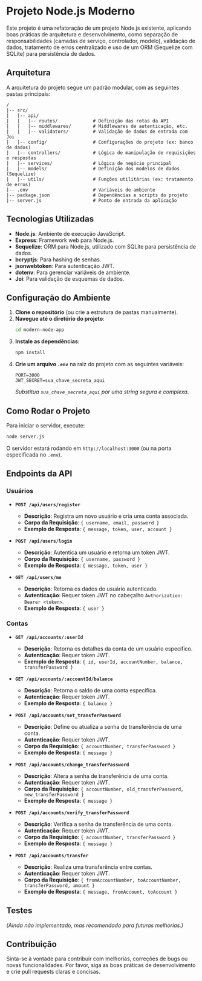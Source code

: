 # Projeto Node.js Moderno

Este projeto é uma refatoração de um projeto Node.js existente, aplicando boas práticas de arquitetura e desenvolvimento, como separação de responsabilidades (camadas de serviço, controlador, modelo), validação de dados, tratamento de erros centralizado e uso de um ORM (Sequelize com SQLite) para persistência de dados.

## Arquitetura

A arquitetura do projeto segue um padrão modular, com as seguintes pastas principais:

```
/
|-- src/
|   |-- api/
|   |   |-- routes/             # Definição das rotas da API
|   |   |-- middlewares/        # Middlewares de autenticação, etc.
|   |   |-- validators/         # Validação de dados de entrada com Joi
|   |-- config/                 # Configurações do projeto (ex: banco de dados)
|   |-- controllers/            # Lógica de manipulação de requisições e respostas
|   |-- services/               # Lógica de negócio principal
|   |-- models/                 # Definição dos modelos de dados (Sequelize)
|   |-- utils/                  # Funções utilitárias (ex: tratamento de erros)
|-- .env                        # Variáveis de ambiente
|-- package.json                # Dependências e scripts do projeto
|-- server.js                   # Ponto de entrada da aplicação
```

## Tecnologias Utilizadas

*   **Node.js**: Ambiente de execução JavaScript.
*   **Express**: Framework web para Node.js.
*   **Sequelize**: ORM para Node.js, utilizado com SQLite para persistência de dados.
*   **bcryptjs**: Para hashing de senhas.
*   **jsonwebtoken**: Para autenticação JWT.
*   **dotenv**: Para gerenciar variáveis de ambiente.
*   **Joi**: Para validação de esquemas de dados.

## Configuração do Ambiente

1.  **Clone o repositório** (ou crie a estrutura de pastas manualmente).
2.  **Navegue até o diretório do projeto**:
    ```bash
    cd modern-node-app
    ```
3.  **Instale as dependências**:
    ```bash
    npm install
    ```
4.  **Crie um arquivo `.env`** na raiz do projeto com as seguintes variáveis:
    ```
    PORT=3000
    JWT_SECRET=sua_chave_secreta_aqui
    ```
    *Substitua `sua_chave_secreta_aqui` por uma string segura e complexa.*

## Como Rodar o Projeto

Para iniciar o servidor, execute:

```bash
node server.js
```

O servidor estará rodando em `http://localhost:3000` (ou na porta especificada no `.env`).

## Endpoints da API

### Usuários

*   **`POST /api/users/register`**
    *   **Descrição**: Registra um novo usuário e cria uma conta associada.
    *   **Corpo da Requisição**: `{ username, email, password }`
    *   **Exemplo de Resposta**: `{ message, token, user, account }`

*   **`POST /api/users/login`**
    *   **Descrição**: Autentica um usuário e retorna um token JWT.
    *   **Corpo da Requisição**: `{ username, password }`
    *   **Exemplo de Resposta**: `{ message, token, user }`

*   **`GET /api/users/me`**
    *   **Descrição**: Retorna os dados do usuário autenticado.
    *   **Autenticação**: Requer token JWT no cabeçalho `Authorization: Bearer <token>`.
    *   **Exemplo de Resposta**: `{ user }`

### Contas

*   **`GET /api/accounts/:userId`**
    *   **Descrição**: Retorna os detalhes da conta de um usuário específico.
    *   **Autenticação**: Requer token JWT.
    *   **Exemplo de Resposta**: `{ id, userId, accountNumber, balance, transferPassword }`

*   **`GET /api/accounts/:accountId/balance`**
    *   **Descrição**: Retorna o saldo de uma conta específica.
    *   **Autenticação**: Requer token JWT.
    *   **Exemplo de Resposta**: `{ balance }`

*   **`POST /api/accounts/set_transferPassword`**
    *   **Descrição**: Define ou atualiza a senha de transferência de uma conta.
    *   **Autenticação**: Requer token JWT.
    *   **Corpo da Requisição**: `{ accountNumber, transferPassword }`
    *   **Exemplo de Resposta**: `{ message }`

*   **`POST /api/accounts/change_transferPassword`**
    *   **Descrição**: Altera a senha de transferência de uma conta.
    *   **Autenticação**: Requer token JWT.
    *   **Corpo da Requisição**: `{ accountNumber, old_transferPassword, new_transferPassword }`
    *   **Exemplo de Resposta**: `{ message }`

*   **`POST /api/accounts/verify_transferPassword`**
    *   **Descrição**: Verifica a senha de transferência de uma conta.
    *   **Autenticação**: Requer token JWT.
    *   **Corpo da Requisição**: `{ accountNumber, transferPassword }`
    *   **Exemplo de Resposta**: `{ message }`

*   **`POST /api/accounts/transfer`**
    *   **Descrição**: Realiza uma transferência entre contas.
    *   **Autenticação**: Requer token JWT.
    *   **Corpo da Requisição**: `{ fromAccountNumber, toAccountNumber, transferPassword, amount }`
    *   **Exemplo de Resposta**: `{ message, fromAccount, toAccount }`

## Testes

*(Ainda não implementado, mas recomendado para futuras melhorias.)*

## Contribuição

Sinta-se à vontade para contribuir com melhorias, correções de bugs ou novas funcionalidades. Por favor, siga as boas práticas de desenvolvimento e crie pull requests claras e concisas.

